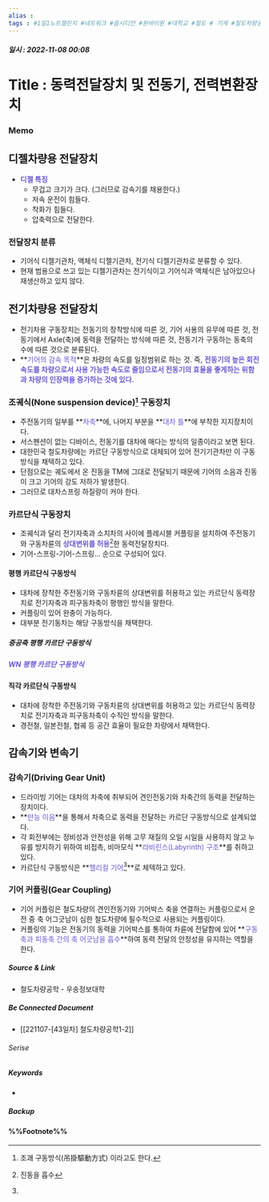 ```yaml
---
alias : 
tags : #1일1노트챌린지 #네트워크 #옵시디언 #원바이원 #대학교 #철도 # 기계 #철도차량공학
---
```


##### 일시 : 2022-11-08 00:08

# Title : 동력전달장치 및 전동기, 전력변환장치

### Memo

## 디젤차량용 전달장치
- **<font color="SlateBlue">디젤 특징</font>**
	- 무겁고 크기가 크다. (그러므로 감속기를 채용한다.)
	- 저속 운전이 힘들다.
	- 착화가 힘들다.
	- 압축력으로 전달한다.

### 전달장치 분류
- 기어식 디젤기관차, 액체식 디젤기관차, 전기식 디젤기관차로 분류할 수 있다.
- 현재 범용으로 쓰고 있는 디젤기관차는 전기식이고 기어식과 액체식은 남아있으나 재생산하고 있지 않다.

## 전기차량용 전달장치
- 전기차용 구동장치는 전동기의 장착방식에 따른 것, 기어 사용의 유무에 따른 것, 전동기에서 Axle(축)에 동력을 전달하는 방식에 따른 것, 전동기가 구동하는 동축의 수에 따른 것으로 분류된다.
- **<font color="SlateBlue">기어의 감속 목적</font>**은 차량의 속도를 일정범위로 하는 것. 즉, **<font color="SlateBlue">전동기의 높은 회전속도를 차량으로서 사용 가능한 속도로 줄임으로서 전동기의 효율을 좋게하는 위함과 차량의 인장력을 증가하는 것에 있다.</font>**

### 조궤식(None suspension device)[^1] 구동장치
- 주전동기의 일부를 **<font color="SlateBlue">차축</font>**에, 나머지 부분을 **<font color="SlateBlue">대차 틀</font>**에 부착한 지지장치이다.
- 서스펜션이 없는 디바이스, 전동기를 대차에 매다는 방식의 일종이라고 보면 된다.
- 대한민국 철도차량에는 카르단 구동방식으로 대체되어 있어 전기기관차만 이 구동방식을 채택하고 있다.
- 단점으로는 궤도에서 온 진동을 TM에 그대로 전달되기 때문에 기어의 소음과 진동이 크고 기어의 강도 저하가 발생한다.
- 그러므로 대차스프링 하질량이 커야 한다.

### 카르단식 구동장치
- 조궤식과 달리 전기자축과 소치차의 사이에 플레시블 커플링을 설치하여 주전동기와 구동차륜의 **<font color="SlateBlue">상대변위를 허용</font>**[^2]한 동력전달장치다.
- 기어-스프링-기어-스프링… 순으로 구성되어 있다.

#### 평행 카르단식 구동방식
- 대차에 장착한 주전동기와 구동차륜의 상대변위를 허용하고 있는 카르단식 동력장치로 전기자축과 피구동차축이 평행인 방식을 말한다.
- 커플링이 있어 완충이 가능하다.
- 대부분 전기동차는 해당 구동방식을 채택한다.

##### 중공축 평행 카르단 구동방식

##### <font color="SlateBlue">WN 평행 카르단 구동방식</font>

#### 직각 카르단식 구동방식
- 대차에 장착한 주전동기와 구동차륜의 상대변위를 허용하고 있는 카르단식 동력장치로 전기자축과 피구동차축이 수직인 방식을 말한다.
- 경전철, 일본전철, 협궤 등 공간 효율이 필요한 차량에서 채택한다.

## 감속기와 변속기

### 감속기(Driving Gear Unit)
- 드라이빙 기어는 대차의 차축에 취부되어 견인전동기와 차축간의 동력을 전달하는 장치이다.
- **<font color="SlateBlue">만능 이음</font>**을 통해서 차축으로 동력을 전달하는 카르단 구동방식으로 설계되었다.
- 각 회전부에는 정비성과 안전성을 위해 고무 재질의 오일 시일을 사용하지 않고 누유를 방지하기 위하여 비접촉, 비마모식 **<font color="SlateBlue">라비린스(Labyrinth) 구조</font>**를 취하고 있다.
- 카르단식 구동방식은 **<font color="SlateBlue">헬리컬 기어[^3]</font>**로 체텍하고 있다.

### 기어 커플링(Gear Coupling)
- 기어 커플링은 철도차량의 견인전동기와 기어박스 축을 연결하는 커플링으로서 운전 중 축 어그긋남이 심한 철도차량에 필수적으로 사용되는 커플링이다.
- 커플링의 기능은 전동기의 동력을 기어박스를 통하여 차륜에 전달함에 있어 **<font color="SlateBlue">구동축과 피동축 간의 축 어긋남을 흡수</font>**하여 동력 전달의 안정성을 유지하는 역할을 한다.

##### Source & Link
- 철도차량공학 - 우송정보대학

##### Be Connected Document
- [[221107-[43일차] 철도차량공학1-2]]

###### Serise


##### Keywords
- 

##### Backup


#### %%Footnote%%

[^1]: 조괘 구동방식(吊掛驅動方式) 이라고도 한다.
[^2]: 진동을 흡수
[^3]: 